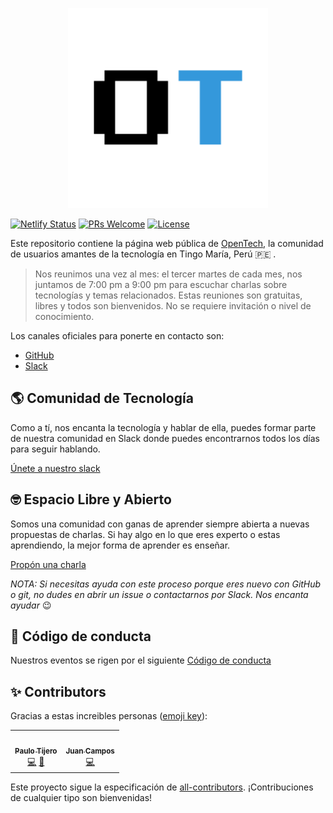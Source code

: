 <p align="center">
  <img src="public/assets/img/logo-without-bg.png" width="320"/>
</p>

[![Netlify Status](https://api.netlify.com/api/v1/badges/f6ad4d4e-3128-43db-a06e-6f63790cba6c/deploy-status)](https://app.netlify.com/sites/opentech/deploys)
[![PRs Welcome](https://img.shields.io/badge/PRs-welcome-brightgreen.svg)](http://makeapullrequest.com)
[![License](https://img.shields.io/badge/license-MIT-blue.svg)](https://github.com/opentech-pe/opentech.pe/blob/master/LICENSE)

Este repositorio contiene la página web pública de [OpenTech](https://opentech.netlify.com/), la comunidad de usuarios amantes de la tecnología en Tingo María, Perú :peru: . 

  > Nos reunimos una vez al mes: el tercer martes de cada mes, nos juntamos de 7:00 pm a 9:00 pm para escuchar charlas sobre tecnologías y temas relacionados. Estas reuniones son gratuitas, libres y todos son bienvenidos. No se requiere invitación o nivel de conocimiento.

Los canales oficiales para ponerte en contacto son:

- [GitHub](https://github.com/opentech-pe)
- [Slack](https://hola-opentech.herokuapp.com/)

## :earth_americas: Comunidad de Tecnología

Como a tí, nos encanta la tecnología y hablar de ella, puedes formar parte de nuestra comunidad en Slack donde puedes encontrarnos todos los días para seguir hablando.

[Únete a nuestro slack](https://hola-opentech.herokuapp.com/)

## :nerd_face: Espacio Libre y Abierto

Somos una comunidad con ganas de aprender siempre abierta a nuevas propuestas de charlas. Si hay algo en lo que eres experto o estas aprendiendo, la mejor forma de aprender es enseñar.

[Propón una charla](https://github.com/opentech-pe/opentech.pe/issues/new?assignees=jhonfitzgerald%2C+paulotijero%2C+manuelrojasc&labels=cfp&template=propuesta-de-charla.md&title=Título+de+tu+charla+.+.+.)

_NOTA: Si necesitas ayuda con este proceso porque eres nuevo con GitHub o git, no dudes en abrir un issue o contactarnos por Slack. Nos encanta ayudar_ :wink:

<!-- ### Sponsors

¿Quieres que tu empresa u organización patrocine estos eventos? (Acá puedes ver cómo participar como sponsor)[link para recaudos]. -->

## :scroll: Código de conducta

Nuestros eventos se rigen por el siguiente [Código de conducta](/CODE_OF_CONDUCT.md)

## ✨ Contributors

Gracias a estas increibles personas ([emoji key](https://allcontributors.org/docs/en/emoji-key)):

<!-- ALL-CONTRIBUTORS-LIST:START - Do not remove or modify this section -->
<!-- prettier-ignore-start -->
<!-- markdownlint-disable -->
<table>
  <tr>
    <td align="center"><a href="https://github.com/paulotijero"><img src="https://avatars2.githubusercontent.com/u/28131369?v=4" width="100px;" alt=""/><br /><sub><b>Paulo Tijero</b></sub></a><br /><a href="https://github.com/opentech-pe/opentech.pe/commits?author=paulotijero" title="Code">💻</a> <a href="#projectManagement-paulotijero" title="Project Management">📆</a></td>
    <td align="center"><a href="https://juancxh.com/"><img src="https://avatars2.githubusercontent.com/u/54485410?v=4" width="100px;" alt=""/><br /><sub><b>Juan Campos</b></sub></a><br /><a href="https://github.com/opentech-pe/opentech.pe/commits?author=Juancxh" title="Code">💻</a></td>
  </tr>
</table>

<!-- markdownlint-enable -->
<!-- prettier-ignore-end -->
<!-- ALL-CONTRIBUTORS-LIST:END -->

Este proyecto sigue la especificación de [all-contributors](https://github.com/all-contributors/all-contributors). ¡Contribuciones de cualquier tipo son bienvenidas!
